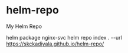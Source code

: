 # helm-repo
My Helm Repo


helm package nginx-svc
helm repo index . --url https://skckadiyala.github.io/helm-repo/
